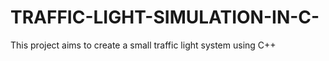 # TRAFFIC-LIGHT-SIMULATION-IN-C-
This project aims to create a small traffic light system using C++
